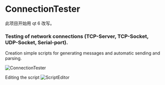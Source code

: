 # ConnectionTester

此项目开始用  qt 6 改写。

### Testing of network connections (TCP-Server, TCP-Socket, UDP-Socket, Serial-port).

Creation simple scripts for generating messages and automatic sending and parsing.

![ConnectionTester](https://user-images.githubusercontent.com/13070282/87544206-bc101080-c6ae-11ea-97e2-bbf284c1816c.png)

Editing the script
![ScriptEditor](https://user-images.githubusercontent.com/13070282/87793002-53ab6580-c84d-11ea-92e9-2733c7189065.png)
